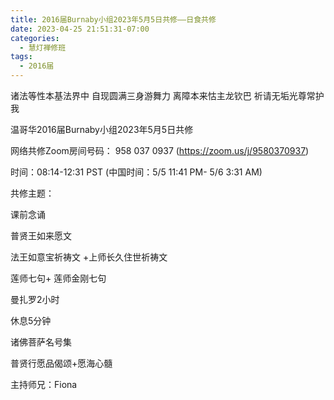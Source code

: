 ```yaml
---
title: 2016届Burnaby小组2023年5月5日共修——日食共修
date: 2023-04-25 21:51:31-07:00
categories:
  - 慧灯禅修班
tags:
  - 2016届
---
```

诸法等性本基法界中 自现圆满三身游舞力 离障本来怙主龙钦巴 祈请无垢光尊常护我

温哥华2016届Burnaby小组2023年5月5日共修

网络共修Zoom房间号码： 958 037 0937 (<https://zoom.us/j/9580370937>)

时间：08:14-12:31 PST (中国时间：5/5 11:41 PM- 5/6 3:31 AM)

共修主题：

课前念诵

普贤王如来愿文

法王如意宝祈祷文 +上师长久住世祈祷文 

莲师七句+  莲师金刚七句

曼扎罗2小时

休息5分钟

诸佛菩萨名号集

普贤行愿品偈颂+愿海心髓

主持师兄：Fiona
